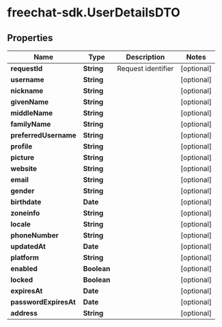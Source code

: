 # freechat-sdk.UserDetailsDTO

## Properties

Name | Type | Description | Notes
------------ | ------------- | ------------- | -------------
**requestId** | **String** | Request identifier | [optional] 
**username** | **String** |  | [optional] 
**nickname** | **String** |  | [optional] 
**givenName** | **String** |  | [optional] 
**middleName** | **String** |  | [optional] 
**familyName** | **String** |  | [optional] 
**preferredUsername** | **String** |  | [optional] 
**profile** | **String** |  | [optional] 
**picture** | **String** |  | [optional] 
**website** | **String** |  | [optional] 
**email** | **String** |  | [optional] 
**gender** | **String** |  | [optional] 
**birthdate** | **Date** |  | [optional] 
**zoneinfo** | **String** |  | [optional] 
**locale** | **String** |  | [optional] 
**phoneNumber** | **String** |  | [optional] 
**updatedAt** | **Date** |  | [optional] 
**platform** | **String** |  | [optional] 
**enabled** | **Boolean** |  | [optional] 
**locked** | **Boolean** |  | [optional] 
**expiresAt** | **Date** |  | [optional] 
**passwordExpiresAt** | **Date** |  | [optional] 
**address** | **String** |  | [optional] 


